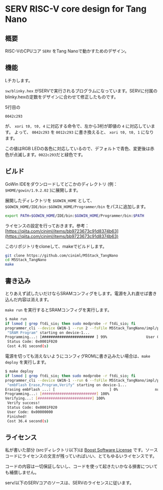 # SERV RISC-V core design for Tang Nano

## 概要

RISC-VのCPUコア `SERV` をTang Nanoで動かすためのデザイン。

## 機能

Lチカします。

`sw/blinky.hex` がSERVで実行されるプログラムになっています。SERVに付属のblinky.hexの定数をデザインに合わせて修正したものです。

5行目の

```
0042c293
```

が、 `xori t0, t0, 4` に対応する命令で、左から3桁が即値の `4` に対応しています。
よって、 `0042c293` を `0012c293` に書き換えると、 `xori t0, t0, 1` になります。

この値はRGB LEDの各色に対応しているので、デフォルトで青色、変更後は赤色が点滅します。`0022c293`だと緑色です。

## ビルド

GoWin IDEをダウンロードしてどこかのディレクトリ (例：`$HOME/gowin/1.9.2.02` )に展開します。

展開したディレクトリを `$GOWIN_HOME` として、 `$GOWIN_HOME/IDE/bin:$GOWIN_HOME/Programmer/bin` をパスに追加します。

```bash
export PATH=$GOWIN_HOME/IDE/bin:$GOWIN_HOME/Programmer/bin:$PATH
```

ライセンスの設定を行っておきます。参考：[https://qiita.com/ciniml/items/bb9723673c91d8374b63](https://qiita.com/ciniml/items/bb9723673c91d8374b63)

このリポジトリをcloneして、makeでビルドします。

```bash
git clone https://github.com/ciniml/M5Stack_TangNano
cd M5Stack_TangNano
make
```

## 書き込み

とりあえず試したいだけならSRAMコンフィグをします。電源を入れ直せば書き込んだ内容は消えます。

`make run` を実行するとSRAMコンフィグを実行します。

```bash
$ make run
if lsmod | grep ftdi_sio; then sudo modprobe -r ftdi_sio; fi
programmer_cli --device GW1N-1 --run 2 --fsFile M5Stack_TangNano/impl/pnr/M5Stack_TangNano.fs
 "SRAM Program" starting on device-1...
Programming...: [######################## ] 99%                  User Code: 0x00000000
 Status Code: 0x0001F020
 Cost 4.91 second(s)
```

電源を切っても消えないようにコンフィグROMに書き込みたい場合は、`make deploy` を実行します。

```bash
$ make deploy
if lsmod | grep ftdi_sio; then sudo modprobe -r ftdi_sio; fi
programmer_cli --device GW1N-1 --run 6 --fsFile M5Stack_TangNano/impl/pnr/M5Stack_TangNano.fs
 "embFlash Erase,Program,Verify" starting on device-1...
Erasing embFlash ...: [                         ] 0%                 number addresses of data:332
Programming...: [#########################] 100%
Verifying...: [#########################] 100%
 Verify success!
 Status Code: 0x0001F020
 User Code: 0x00000000
 Finished!
 Cost 36.4 second(s)
```

## ライセンス

私が書いた部分 (srcディレクトリ以下)は [Boost Software License](https://www.boost.org/LICENSE_1_0.txt) です。ソースコードにライセンスの文言が残っていればいい、とてもゆるいライセンスです。

コードの内容は一切保証しないし、コードを使って起きたいかなる損害についても補償しません。

serv/以下のSERVコアのソースは、SERVのライセンスに従います。
